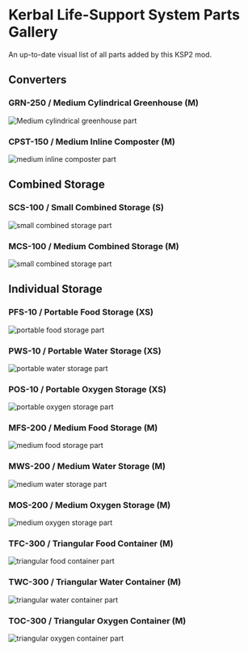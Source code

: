 ﻿# Kerbal Life-Support System Parts Gallery

An up-to-date visual list of all parts added by this KSP2 mod.

## Converters

### GRN-250 / Medium Cylindrical Greenhouse (M)


![Medium cylindrical greenhouse part](../src/KerbalLifeSupportSystem.Unity/KerbalLifeSupportSystem.Unity/Assets/KLSS_greenhouse_2v_long_icon.png)

### CPST-150 / Medium Inline Composter (M)

![medium inline composter part](../src/KerbalLifeSupportSystem.Unity/KerbalLifeSupportSystem.Unity/Assets/KLSS_composter_2v_short_icon.png)

## Combined Storage

### SCS-100 / Small Combined Storage (S)

![small combined storage part](../src/KerbalLifeSupportSystem.Unity/KerbalLifeSupportSystem.Unity/Assets/KLSS_life_support_tank_1v_1x1_icon.png)

### MCS-100 / Medium Combined Storage (M)

![small combined storage part](../src/KerbalLifeSupportSystem.Unity/KerbalLifeSupportSystem.Unity/Assets/KLSS_life_support_tank_2v_1x1_icon.png)

## Individual Storage

### PFS-10 / Portable Food Storage (XS)

![portable food storage part](../src/KerbalLifeSupportSystem.Unity/KerbalLifeSupportSystem.Unity/Assets/KLSS_food_pack_0v_radial_icon.png)

### PWS-10 / Portable Water Storage (XS)

![portable water storage part](../src/KerbalLifeSupportSystem.Unity/KerbalLifeSupportSystem.Unity/Assets/KLSS_water_tank_0v_radial_icon.png)

### POS-10 / Portable Oxygen Storage (XS)

![portable oxygen storage part](../src/KerbalLifeSupportSystem.Unity/KerbalLifeSupportSystem.Unity/Assets/KLSS_oxygen_tank_0v_radial_icon.png)

### MFS-200 / Medium Food Storage (M)

![medium food storage part](../src/KerbalLifeSupportSystem.Unity/KerbalLifeSupportSystem.Unity/Assets/KLSS_food_tank_2v_1x2_icon.png)

### MWS-200 / Medium Water Storage (M)

![medium water storage part](../src/KerbalLifeSupportSystem.Unity/KerbalLifeSupportSystem.Unity/Assets/KLSS_water_tank_2v_1x2_icon.png)

### MOS-200 / Medium Oxygen Storage (M)

![medium oxygen storage part](../src/KerbalLifeSupportSystem.Unity/KerbalLifeSupportSystem.Unity/Assets/KLSS_oxygen_tank_2v_1x2_icon.png)

### TFC-300 / Triangular Food Container (M)

![triangular food container part](../KerbalLifeSupportSystem.Unity|g/KerbalLifeSupportSystem.Unity/Assets/KLSS_food_pack_2v_radial_icon.png)

### TWC-300 / Triangular Water Container (M)

![triangular water container part](../src/KerbalLifeSupportSystem.Unity/KerbalLifeSupportSystem.Unity/Assets/KLSS_water_tank_2v_radial_icon.png)

### TOC-300 / Triangular Oxygen Container (M)

![triangular oxygen container part](../src/KerbalLifeSupportSystem.Unity/KerbalLifeSupportSystem.Unity/Assets/KLSS_oxygen_tank_2v_radial_icon.png)
